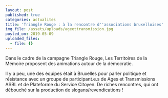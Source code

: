 ```yaml
---
layout: post
published: true
categories: actualites
title: 'Triangle Rouge : à la rencontre d''associations bruxelloises'
img_file: /assets/uploads/ageettransmission.jpg
posted_on: 2019-05-09
uploaded_files:
  - file: {}
---
```

Dans le cadre de la campagne Triangle Rouge, Les Territoires de la Mémoire proposent des animations autour de la démocratie.

Il y a peu, une des équipes était à Bruxelles pour parler politique et résistance avec un groupe de participant.e.s de Ages et Transmissions ASBL et de Plateforme du Service Citoyen. De riches rencontres, qui ont débouché sur la production de slogans/revendications !
